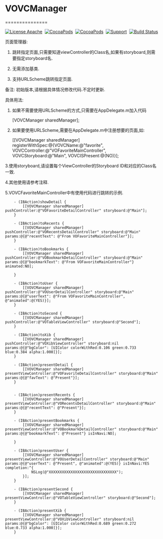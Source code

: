 # VOVCManager
===============

[![License Apache](http://img.shields.io/cocoapods/l/VOVCManager.svg?style=flat)](https://raw.githubusercontent.com/pozi119/VOVCManager/master/LICENSE)&nbsp;
[![CocoaPods](http://img.shields.io/cocoapods/v/VOVCManager.svg?style=flat)](http://cocoapods.org/?q=VOVCManager)&nbsp;
[![CocoaPods](http://img.shields.io/cocoapods/p/VOVCManager.svg?style=flat)](http://cocoapods.org/?q=VOVCManager)&nbsp;
[![Support](https://img.shields.io/badge/support-iOS%206%2B%20-blue.svg?style=flat)](https://www.apple.com/nl/ios/)&nbsp;
[![Build Status](https://travis-ci.org/pozi119/VOVCManager.svg?branch=master)](https://travis-ci.org/pozi119/VOVCManager)

页面管理器:

1. 跳转指定页面,只需要知道viewController的Class名,如果有storyboard,则需要指定storyboard名.

2. 无需添加基类.

3. 支持URLScheme跳转指定页面.

备注: 初始版本,请根据具体情况修改代码.不定时更新.

具体用法:

1. 如果不需要使用URLScheme的方式,只需要在AppDelegate.m加入代码

    [VOVCManager sharedManager];
    
2. 如果要使用URLScheme,需要在AppDelegate.m中注册想要的页面,如:

    [[VOVCManager sharedManager] registerWithSpec:@{VOVCName:@"favorite",
                                                    VOVCController:@"VOFavoriteMainController",
                                                    VOVCStoryboard:@"Main",
                                                    VOVCISPresent:@(NO)}];
                                                    
3.使用storyboard,请设置每个ViewController的Storyboard ID和对应的Class名一致.

4.其他使用请参考注释.

5.VOVCFavoriteMainController中有使用代码进行跳转的示例.

		- (IBAction)showDetail {
		    [[VOVCManager sharedManager] pushController:@"VOFavoriteDetailController" storyboard:@"Main"];
		}

		- (IBAction)toRecents {
		    [[VOVCManager sharedManager] pushController:@"VORecentsDetailController" storyboard:@"Main" params:@{@"recentText": @"From VOFavoriteMainController"}];
		}

		- (IBAction)toBookmarks {
		    [[VOVCManager sharedManager] pushController:@"VOBookmarkDetailController" storyboard:@"Main" params:@{@"bookmarkText": @"From VOFavoriteMainController"} animated:NO];
		    
		}

		- (IBAction)toUser {
		    [[VOVCManager sharedManager] pushController:@"VOUserDetailController" storyboard:@"Main"  params:@{@"userText": @"From VOFavoriteMainController", @"animated":@(YES)}];
		}

		- (IBAction)toSecond {
		    [[VOVCManager sharedManager] pushController:@"VOTableViewController" storyboard:@"Second"];
		}

		- (IBAction)toXib {
		    [[VOVCManager sharedManager] pushController:@"VOXibViewController" storyboard:nil  params:@{@"bgColor": [UIColor colorWithRed:0.106 green:0.733 blue:0.384 alpha:1.000]}];
		}

		- (IBAction)presentDetail {
		    [[VOVCManager sharedManager] presentViewController:@"VOFavoriteDetailController" storyboard:@"Main" params:@{@"favText": @"Present"}];
		}


		- (IBAction)presentRecents {
		    [[VOVCManager sharedManager] presentViewController:@"VORecentsDetailController" storyboard:@"Main" params:@{@"recentText": @"Present"}];
		}

		- (IBAction)presentBookmarks {
		    [[VOVCManager sharedManager] presentViewController:@"VOBookmarkDetailController" storyboard:@"Main" params:@{@"bookmarkText": @"Present"} isInNavi:NO];
		    
		}

		- (IBAction)presentUser {
		    [[VOVCManager sharedManager] presentViewController:@"VOUserDetailController" storyboard:@"Main"  params:@{@"userText": @"Present", @"animated":@(YES)} isInNavi:YES completion:^{
		        NSLog(@"XXXXXXXXXXXXXXXXXXXXXXXXXXXXXXX");
		    }];
		}

		- (IBAction)presentSecond {
		    [[VOVCManager sharedManager] presentViewController:@"VOTableViewController" storyboard:@"Second"];
		}

		- (IBAction)presentXib {
		    [[VOVCManager sharedManager] presentViewController:@"VOXibViewController" storyboard:nil  params:@{@"bgColor": [UIColor colorWithRed:0.689 green:0.272 blue:0.733 alpha:1.000]}];
		}


